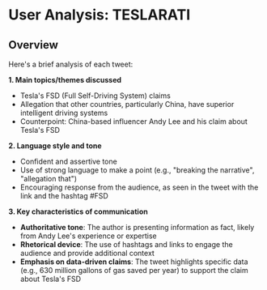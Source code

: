 # User Analysis: TESLARATI

## Overview

Here's a brief analysis of each tweet:

**1. Main topics/themes discussed**

* Tesla's FSD (Full Self-Driving System) claims
* Allegation that other countries, particularly China, have superior intelligent driving systems
* Counterpoint: China-based influencer Andy Lee and his claim about Tesla's FSD

**2. Language style and tone**

* Confident and assertive tone
* Use of strong language to make a point (e.g., "breaking the narrative", "allegation that")
* Encouraging response from the audience, as seen in the tweet with the link and the hashtag #FSD

**3. Key characteristics of communication**

* **Authoritative tone**: The author is presenting information as fact, likely from Andy Lee's experience or expertise
* **Rhetorical device**: The use of hashtags and links to engage the audience and provide additional context
* **Emphasis on data-driven claims**: The tweet highlights specific data (e.g., 630 million gallons of gas saved per year) to support the claim about Tesla's FSD